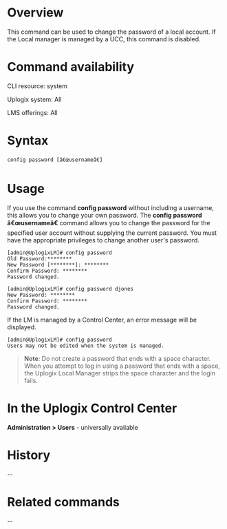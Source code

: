 # Overview
This command can be used to change the password of a local account. If the Local manager is managed by a UCC, this command is disabled.
# Command availability 

CLI resource: system

Uplogix system: All

LMS offerings: All

# Syntax 

```
config password [â€œusernameâ€]

```

# Usage

If you use the command **config password** without including a username, this allows you to change your own password. The **config password â€œusernameâ€** command allows you to change the password for the specified user account without supplying the current password. You must have the appropriate privileges to change another user's password.

```
[admin@UplogixLM]# config password
Old Password:********
New Password [********]: ********
Confirm Password: ********
Password changed.

[admin@UplogixLM]# config password djones
New Password: ********
Confirm Password: ********
Password changed.
```

If the LM is managed by a Control Center, an error message will be displayed.

```
[admin@UplogixLM]# config password
Users may not be edited when the system is managed.
```

> **Note**: Do not create a password that ends with a space character. When you attempt to log in using a password that ends with a space, the Uplogix Local Manager strips the space character and the login fails.

# In the Uplogix Control Center

**Administration > Users** - universally available

# History 

--

# Related commands 

--

